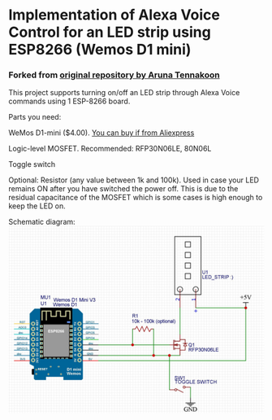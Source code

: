 # Implementation of Alexa Voice Control for an LED strip using ESP8266 (Wemos D1 mini)

### Forked from [original repository by Aruna Tennakoon](https://github.com/kakopappa/arduino-esp8266-alexa-multiple-wemo-switch)

This project supports turning on/off an LED strip through Alexa Voice commands using 1 ESP-8266 board.

Parts you need:

WeMos D1-mini ($4.00). [You can buy if from Aliexpress](http://www.aliexpress.com/store/product/D1-mini-Mini-NodeMcu-4M-bytes-Lua-WIFI-Internet-of-Things-development-board-based-ESP8266/1331105_32529101036.html)

Logic-level MOSFET. Recommended: RFP30N06LE, 80N06L

Toggle switch

Optional: 
Resistor (any value between 1k and 100k). Used in case your LED remains ON after you have switched the power off. This is due to the residual capacitance of the MOSFET which is some cases is high enough to keep the LED on.

Schematic diagram:
![Schematic diagram of LED Strip connected to ESP8266 with MOSFET control and toggle switch](Schematic_ESP8266_LED_Strip_MOSFET.JPG?raw=true "Schematic ESP8266 LED Strip MOSFET")